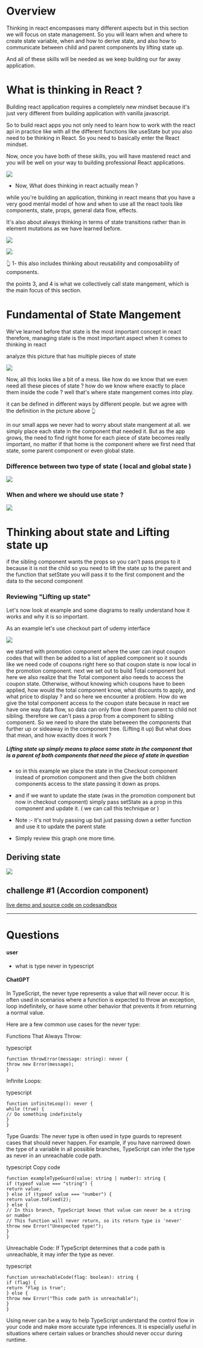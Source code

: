 # Overview

Thinking in react encompasses many different aspects but in this section we will focus on state management. So you will learn when and where to create state variable, when and how to derive state, and also how to communicate between child and parent components by lifting state up.

And all of these skills will be needed as we keep building our far away application.

# What is thinking in React ?

Building react application requires a completely new mindset because it's just very different from building application with vanilla javascript.

So to build react apps you not only need to learn how to work with the react api in practice like with all the different functions like useState but you also need to be thinking in React. So you need to basically enter the React mindset.

Now, once you have both of these skills, you will have mastered react and you will be well on your way to building professional React applications.

![](./01.jpg)

- Now, What does thinking in react actually mean ?

while you're building an application, thinking in react means that you have a very good mental model of how and when to use all the react tools like components, state, props, general data flow, effects.

It's also about always thinking in terms of state transitions rather than in element mutations as we have learned before.

![](./01-02.jpg)

![](./02.jpg)

👆 1- this also includes thinking about reusability and composability of components.

the points 3, and 4 is what we collectively call state mangement, which is the main focus of this section.

# Fundamental of State Mangement

We've learned before that state is the most important concept in react therefore, managing state is the most important aspect when it comes to thinking in react

analyze this picture that has multiple pieces of state

![](./03.jpg)

Now, all this looks like a bit of a mess.
like how do we know that we even need all these pieces of state ?
how do we know where exactly to place them inside the code ?
well that's where state mangement comes into play.

it can be defined in different ways by different people. but we agree with the definition in the picture above 👆

in our small apps we never had to worry about state mangement at all. we simply place each state in the component that needed it. But as the app grows, the need to find right home for each piece of state becomes really important, no matter if that home is the component where we first need that state, some parent component or even global state.

### Difference between two type of state ( local and global state )

![](./04.jpg)

### When and where we should use state ?

![](./05.jpg)

# Thinking about state and Lifting state up

if the sibling component wants the props so you can't pass props to it because it is not the child so you need to lift the state up to the parent and the function that setState you will pass it to the first component and the data to the second component

### Reviewing "Lifting up state"

Let's now look at example and some diagrams to really understand how it works and why it is so important.

As an example let's use checkout part of udemy interface

![](./06.png)

we started with promotion component where the user can input coupon codes that will then be added to a list of applied component so it sounds like we need code of coupons right here so that coupon state is now local in the promotion component.
next we set out to build Total component but here we also realize that the Total component also needs to access the coupon state.
Otherwise, without knowing which coupons have to been applied, how would the total component know, what discounts to apply, and what price to display ? and so here we encounter a problem.
How do we give the total component access to the coupon state because in react we have one way data flow, so data can only flow down from parent to child not sibling. therefore we can't pass a prop from a component to sibling component. So we need to share the state betweeen the components that further up or sideaway in the component tree. (Lifting it up) But what does that mean, and how exactly does it work ?

##### Lifting state up simply means to place some state in the component that is a parent of both components that need the piece of state in question

- so in this example we place the state in the Checkout component instead of promotion component and then give the both children components access to the state passing it down as props.

- and if we want to update the state (was in the promotion component but now in checkout component) simply pass setState as a prop in this component and update it. ( we can call this technique <inverse date flow> or <Child to Parent Communicatoin>)

- Note :- it's not truly passing up but just passing down a setter function and use it to update the parent state

- Simply review this graph one more time.

## Deriving state

![](./09.png)

## challenge #1 (Accordion component)

[live demo and source code on codesandbox](https://codesandbox.io/p/sandbox/white-fog-6n47rx)

---

# Questions

#### user

- what is type never in typescript

#### ChatGPT

In TypeScript, the never type represents a value that will never occur. It is often used in scenarios where a function is expected to throw an exception, loop indefinitely, or have some other behavior that prevents it from returning a normal value.

Here are a few common use cases for the never type:

Functions That Always Throw:

typescript

```
function throwError(message: string): never {
throw new Error(message);
}
```

Infinite Loops:

typescript

```
function infiniteLoop(): never {
while (true) {
// Do something indefinitely
}
}
```

Type Guards:
The never type is often used in type guards to represent cases that should never happen. For example, if you have narrowed down the type of a variable in all possible branches, TypeScript can infer the type as never in an unreachable code path.

typescript
Copy code

```
function exampleTypeGuard(value: string | number): string {
if (typeof value === "string") {
return value;
} else if (typeof value === "number") {
return value.toFixed(2);
} else {
// In this branch, TypeScript knows that value can never be a string or number
// This function will never return, so its return type is 'never'
throw new Error("Unexpected type!");
}
}
```

Unreachable Code:
If TypeScript determines that a code path is unreachable, it may infer the type as never.

typescript

```
function unreachableCode(flag: boolean): string {
if (flag) {
return "Flag is true";
} else {
throw new Error("This code path is unreachable");
}
}
```

Using never can be a way to help TypeScript understand the control flow in your code and make more accurate type inferences. It is especially useful in situations where certain values or branches should never occur during runtime.

